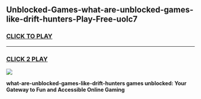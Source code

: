 
## Unblocked-Games-what-are-unblocked-games-like-drift-hunters-Play-Free-uolc7
<h3>
<a href="https://premium76.site?title=what-are-unblocked-games-like-drift-hunters&ref=24M">CLICK TO PLAY</a></h3>
<hr>

<h3>
<a href="https://premium76.site?title=what-are-unblocked-games-like-drift-hunters&ref=24M">CLICK 2 PLAY</a>
  
</h3>

<a href="https://premium76.site?title=what-are-unblocked-games-like-drift-hunters&ref=24M"><img src="https://clearcache.store/games.png"></a>


**what-are-unblocked-games-like-drift-hunters games unblocked: Your Gateway to Fun and Accessible Online Gaming**
